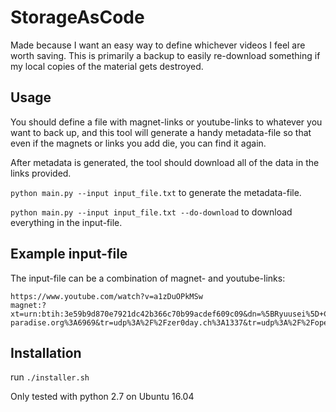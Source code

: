 # StorageAsCode
Made because I want an easy way to define whichever videos I feel are worth saving.
This is primarily a backup to easily re-download something if my local copies of the material gets destroyed.

## Usage
You should define a file with magnet-links or youtube-links to whatever you want to back up,
and this tool will generate a handy metadata-file so that even if the magnets or links you add die,
you can find it again.

After metadata is generated, the tool should download all of the data in the links provided.

`python main.py --input input_file.txt` to generate the metadata-file.

`python main.py --input input_file.txt --do-download` to download everything in the input-file.

## Example input-file
The input-file can be a combination of magnet- and youtube-links:
```
https://www.youtube.com/watch?v=a1zDuOPkMSw
magnet:?xt=urn:btih:3e59b9d870e7921dc42b366c70b99acdef609c09&dn=%5BRyuusei%5D+Clannad+%28BDRip+1080p+x264+AAC%29+%5Brich_jc%5D&tr=udp%3A%2F%2Ftracker.leechers-paradise.org%3A6969&tr=udp%3A%2F%2Fzer0day.ch%3A1337&tr=udp%3A%2F%2Fopen.demonii.com%3A1337&tr=udp%3A%2F%2Ftracker.coppersurfer.tk%3A6969&tr=udp%3A%2F%2Fexodus.desync.com%3A6969
```

## Installation
run `./installer.sh`

Only tested with python 2.7 on Ubuntu 16.04
